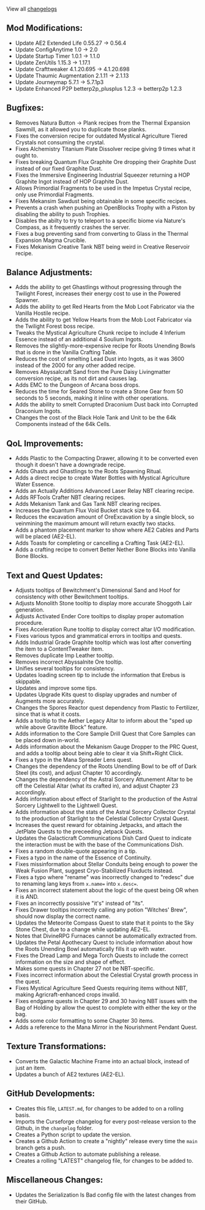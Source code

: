 
View all [changelogs](https://github.com/Divine-Journey-2/Divine-Journey-2/tree/main/changelog)

## Mod Modifications:

- Update AE2 Extended Life 0.55.27 -> 0.56.4
- Update ConfigAnytime 1.0 -> 2.0
- Update Startup Timer 1.0.1 -> 1.1.0
- Update ZenUtils 1.15.3 -> 1.17.1
- Update Crafttweaker 4.1.20.695 -> 4.1.20.698
- Update Thaumic Augmentation 2.1.11 -> 2.1.13
- Update Journeymap 5.7.1 -> 5.7.1p3
- Update Enhanced P2P betterp2p_plusplus 1.2.3 -> betterp2p 1.2.3

## Bugfixes:

- Removes Natura Button -> Plank recipes from the Thermal Expansion Sawmill, as it allowed you to duplicate those planks.
- Fixes the conversion recipe for outdated Mystical Agriculture Tiered Crystals not consuming the crystal.
- Fixes Alchemistry Titanium Plate Dissolver recipe giving 9 times what it ought to.
- Fixes breaking Quantum Flux Graphite Ore dropping their Graphite Dust instead of our fixed Graphite Dust.
- Fixes the Immersive Engineering Industrial Squeezer returning a HOP Graphite Ingot instead of HOP Graphite Dust.
- Allows Primordial Fragments to be used in the Impetus Crystal recipe, only use Primordial Fragments.
- Fixes Mekansim Sawdust being obtainable in some specific recipes.
- Prevents a crash when pushing an OpenBlocks Trophy with a Piston by disabling the ability to push Trophies.
- Disables the abilty to try to teleport to a specific biome via Nature's Compass, as it frequently crashes the server.
- Fixes a bug preventing sand from converting to Glass in the Thermal Expansion Magma Crucible.
- Fixes Mekanism Creative Tank NBT being weird in Creative Reservoir recipe.

## Balance Adjustments:

- Adds the ability to get Ghastlings without progressing through the Twilight Forest, increases their energy cost to use in the Powered Spawner.
- Adds the ability to get Red Hearts from the Mob Loot Fabricator via the Vanilla Hostile recipe.
- Adds the ability to get Yellow Hearts from the Mob Loot Fabricator via the Twilight Forest boss recipe.
- Tweaks the Mystical Agriculture Chunk recipe to include 4 Inferium Essence instead of an additional 4 Soulium Ingots.
- Removes the slightly-more-expensive recipe for Roots Unending Bowls that is done in the Vanilla Crafting Table.
- Reduces the cost of smelting Lead Dust into Ingots, as it was 3600 instead of the 2000 for any other added recipe.
- Removes Abyssalcraft Sand from the Pure Daisy Livingmatter conversion recipe, as its not dirt and causes lag.
- Adds EMC to the Dungeon of Arcana boss drops.
- Reduces the time for Seared Stone to create a Stone Gear from 50 seconds to 5 seconds, making it inline with other operations.
- Adds the ability to smelt Corrupted Draconium Dust back into Corrupted Draconium Ingots.
- Changes the cost of the Black Hole Tank and Unit to be the 64k Components instead of the 64k Cells.

## QoL Improvements:

- Adds Plastic to the Compacting Drawer, allowing it to be converted even though it doesn't have a downgrade recipe.
- Adds Ghasts and Ghastlings to the Roots Spawning Ritual.
- Adds a direct recipe to create Water Bottles with Mystical Agriculture Water Essence.
- Adds an Actually Additions Advanced Laser Relay NBT clearing recipe.
- Adds RFTools Crafter NBT clearing recipes.
- Adds Mekanism Tank and Gas Tank NBT clearing recipes.
- Increases the Quantum Flux Void Bucket stack size to 64.
- Reduces the excavation amount of OreExcavation by a single block, so veinmining the maximum amount will return exactly two stacks.
- Adds a phantom placement marker to show where AE2 Cables and Parts will be placed (AE2-EL).
- Adds Toasts for completing or cancelling a Crafting Task (AE2-EL).
- Adds a crafting recipe to convert Better Nether Bone Blocks into Vanilla Bone Blocks.

## Text and Quest Updates:

- Adjusts tooltips of Bewitchment's Dimensional Sand and Hoof for consistency with other Bewitchment tooltips.
- Adjusts Monolith Stone tooltip to display more accurate Shoggoth Lair generation.
- Adjusts Activated Ender Core tooltips to display proper automation procedure.
- Fixes Acceleration Rune tooltip to display correct altar I/O modification.
- Fixes various typos and grammatical errors in tooltips and quests.
- Adds Industrial Grade Graphite tooltip which was lost after converting the item to a ContentTweaker item.
- Removes duplicate Imp Leather tooltip.
- Removes incorrect Abyssalnite Ore tooltip.
- Unifies several tooltips for consistency.
- Updates loading screen tip to include the information that Erebus is skippable.
- Updates and improve some tips.
- Updates Upgrade Kits quest to display upgrades and number of Augments more accurately.
- Changes the Spores Reactor quest dependency from Plastic to Fertilizer, since that is what it costs.
- Adds a tooltip to the Aether Legacy Altar to inform about the "sped up while above Gravitite Block" feature.
- Adds information to the Core Sample Drill Quest that Core Samples can be placed down in-world.
- Adds information about the Mekanism Gauge Dropper to the PRC Quest, and adds a tooltip about being able to clear it via Shift+Right Click.
- Fixes a typo in the Mana Spreader Lens quest.
- Changes the dependency of the Roots Unendling Bowl to be off of Dark Steel (its cost), and adjust Chapter 10 accordingly.
- Changes the dependency of the Astral Sorcery Attunement Altar to be off the Celestial Altar (what its crafted in), and adjust Chapter 23 accordingly.
- Adds information about effect of Starlight to the production of the Astral Sorcery Lightwell to the Lightwell Quest.
- Adds information about the stats of the Astral Sorcery Collector Crystal to the production of Starlight to the Celestial Collector Crystal Quest.
- Increases the quest reward for obtaining Jetpacks, and attach the JetPlate Quests to the preceeding Jetpack Quests.
- Updates the Galacticraft Communications Dish Card Quest to indicate the interaction must be with the base of the Communications Dish.
- Fixes a random double-quote appearing in a tip.
- Fixes a typo in the name of the Essence of Continuity.
- Fixes missinformation about Stellar Conduits being enough to power the Weak Fusion Plant, suggest Cryo-Stabilized Fluxducts instead.
- Fixes a typo where "rename" was incorrectly changed to "redesc" due to renaming lang keys from `x.name=` into `x.desc=`.
- Fixes an incorrect statement about the logic of the quest being OR when it is AND.
- Fixes an incorrectly possisive "it's" instead of "its".
- Fixes Drawer tooltips incorrectly calling any potion "Witches' Brew", should now display the correct name.
- Updates the Meteorite Compass Quest to state that it points to the Sky Stone Chest, due to a change while updating AE2-EL.
- Notes that DivineRPG Furnaces cannot be automatically extracted from.
- Updates the Petal Apothecary Quest to include information about how the Roots Unending Bowl automatically fills it up with water.
- Fixes the Dread Lamp and Mega Torch Quests to include the correct information on the size and shape of effect.
- Makes some quests in Chapter 27 not be NBT-specific.
- Fixes incorrect information about the Celestial Crystal growth process in the quest.
- Fixes Mystical Agriculture Seed Quests requiring items without NBT, making Agricraft-enhanced crops invalid.
- Fixes endgame quests in Chapter 29 and 30 having NBT issues with the Bag of Holding by allow the quest to complete with either the key or the bag.
- Adds some color formatting to some Chapter 30 items.
- Adds a reference to the Mana Mirror in the Nourishment Pendant Quest.

## Texture Transformations:

- Converts the Galactic Machine Frame into an actual block, instead of just an item.
- Updates a bunch of AE2 textures (AE2-EL).

## GitHub Developments:

- Creates this file, `LATEST.md`, for changes to be added to on a rolling basis.
- Imports the Curseforge changelog for every post-release version to the Github, in the `changelog` folder.
- Creates a Python script to update the version.
- Creates a Github Action to create a "nightly" release every time the `main` branch gets a push.
- Creates a Github Action to automate publishing a release.
- Creates a rolling "LATEST" changelog file, for changes to be added to.

## Miscellaneous Changes:

- Updates the Serialization Is Bad config file with the latest changes from their GitHub.
